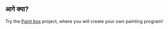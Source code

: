 ## आगे क्या?

Try the [Paint box](https://projects.raspberrypi.org/en/projects/paint-box) project, where you will create your own painting program!